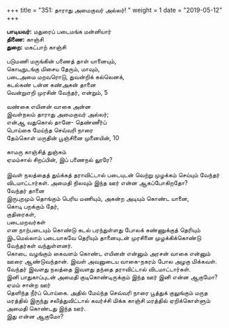 ﻿+++
title = "351: தாராது அமைகுவர் அல்லர்!  "
weight = 1
date = "2019-05-12"
+++

**பாடியவர்:** மதுரைப் படைமங்க மன்னியார்  
**திணை:** காஞ்சி  
**துறை:** மகட்பாற் காஞ்சி  
  
படுமணி மருங்கின் பணைத் தாள் யானையும்,  
கொடிநுடங்கு மிசைய தேரும், மாவும்,  
படைஅமை மறவரொடு, துவன்றிக் கல்லெனக்,  
கடல்கண் டன்ன கண்அகன் தானை  
வென்றுஎறி முரசின் வேந்தர், என்றும், 5  
  
வண்கை எயினன் வாகை அன்ன  
இவள்நலம் தாராது அமைகுவர் அல்லர்;  
என்ஆ வதுகொல் தானே- தெண்ணீர்ப்  
பொய்கை மேய்ந்த செவ்வரி நாரை  
தேம்கொள் மருதின் பூஞ்சினை முனையின், 10  
  
காமரு காஞ்சித் துஞ்சும்  
ஏமம்சால் சிறப்பின், இப் பணைநல் லூரே?  
   
இவள் நலத்தைத் துய்க்கத் தராவிட்டால் படையுடன் வெற்று முழக்கம் செய்யும் வேந்தர் விடமாட்டார்கள். அமைதி நிலவும் இந்த ஊர் என்ன ஆகப்போகிறதோ?  
வேந்தர் தானை  
இருபுறமும் தொங்கும் பெரிய மணியும், அகன்ற அடியும் கொண்ட யானை,  
கொடி பறக்கும் தேர்,  
குதிரைகள்,  
படைமறவர்கள்  
என நாற்படையும் கொண்டு கடல் பரந்துள்ளது போலக் கண்ணுக்குத் தெரியும் இடமெல்லாம் படையாகவே தெரியும் தானையுடன் முரசினை முழக்கிக்கொண்டு வேந்தர்கள் வந்துள்ளனர்.  
கொடை வழங்கும் கைவளம் கொண்ட எயினன் என்னும் அரசன் வாகை என்னும் ஊரை ஆண்டுவந்தான். இவள் அவனுடைய வாகை-நகரம் போல அழகு மிக்கவள்.  
வேந்தர் இவளது நலத்தை இவளது தந்தை தராவிட்டால் விடமாட்டார்கள்.  
இனி பாதுகாப்புடன் அமைதி குடிகொண்டிருக்கும் இந்த ஊர் இனி என்ன ஆகுமோ?  
ஏமம் சான்ற ஊர்  
தெளிந்த நீர்ப் பொய்கை. அதில் மேய்ந்த செவ்வரி நாரை பூத்துக் குலுங்கும் மருத மரத்தில் இருந்து சலித்துவிட்டால் கவர்ச்சி மிக்க காஞ்சி மரத்தில் ஏறிக்கொள்ளும் அமைதி கொண்டது இந்த ஊர்.  
இது என்ன ஆகுமோ?  

